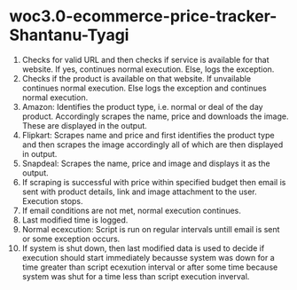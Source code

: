 # woc3.0-ecommerce-price-tracker-Shantanu-Tyagi

1. Checks for valid URL and then checks if service is available for that website. If yes, continues normal execution. Else, logs the exception.<br>
2. Checks if the product is available on that website. If unvailable continues normal execution. Else logs the exception and continues normal execution.
3. Amazon: Identifies the product type, i.e. normal or deal of the day product. Accordingly scrapes the name, price and downloads the image. These are displayed in the output.<br>
4. Flipkart: Scrapes name and price and first identifies the product type and then scrapes the image accordingly all of which are then displayed in output.<br>
5. Snapdeal: Scrapes the name, price and image and displays it as the output.<br>
6. If scraping is successful with price within specified budget then email is sent with product details, link and image attachment to the user. Execution stops.<br>
7. If email conditions are not met, normal execution continues.<br>
8. Last modified time is logged.<br>
9. Normal ecexcution: Script is run on regular intervals untill email is sent or some exception occurs.<br>
10. If system is shut down, then last modified data is used to decide if execution should start immediately becausse system was down for a time greater than script ecexution interval or after some time because system was shut for a time less than script execution inverval.<br>
